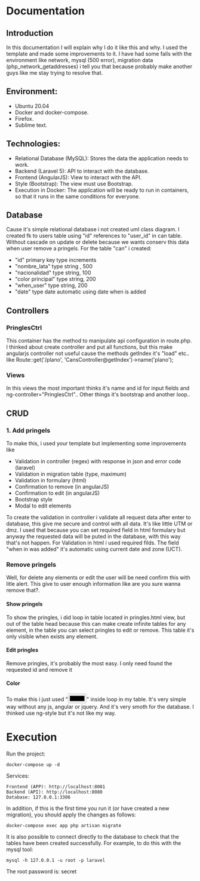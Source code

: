 # Documentation

## Introduction
In this documentation I will explain why I do it like this and why. I used the template and made some improvements to it. I have had some fails with the environment like network, mysql (500 error), migration data (php_network_getaddresses) i tell you that because probably make another guys like me stay trying to resolve that. 

## Environment:
- Ubuntu 20.04
- Docker and docker-compose.
- Firefox.
- Sublime text.

## Technologies:
- Relational Database (MySQL): Stores the data the application needs to work.
- Backend (Laravel 5): API to interact with the database.
- Frontend (AngularJS): View to interact with the API.
- Style (Bootstrap): The view must use Bootstrap.
- Execution in Docker: The application will be ready to run in containers, so that it runs in the same conditions for everyone.


## Database

Cause it's simple relational database i not created uml class diagram. I created fk to users table using "id" references to "user_id" in can table. Without cascade on update or delete because we wants conserv this data when user remove a pringels. For the table "can" i created:
+ "id" primary key type increments
+ "nombre_lata" type string , 500
+ "nacionalidad" type string, 100
+ "color principal" type string, 200
+ "when_user" type string, 200
+ "date" type date automatic using date when is added

## Controllers

### PringlesCtrl

This container has the method to manipulate api configuration in route.php. I thinked about create controller and put all functions, but this make angularjs controller not useful cause the methods getIndex it's "load" etc.. like
Route::get('/plano', 'CansController@getIndex')->name('plano');

### Views

In this views the most important thinks it's name and id for input fields and ng-controller="PringlesCtrl".. Other things it's  bootstrap and another loop..

## CRUD
### 1. Add pringels
To make this, i used your template but implementing some improvements like 
+ Validation in controller (regex) with response in json and error code (laravel)
+ Validation in migration table (type, maximum) 
+ Validation in formulary (html)
+ Confirmation to remove (in angularJS)
+ Confirmation to edit (in angularJS)
+ Bootstrap style
+ Modal to edit elements

To create the validation in controller i validate all request data after enter to database, this give me secure and control with all data. It's like little UTM or dmz. I used that because you can set required field in html formulary but anyway the requested data will be puted in the database, with this way that's not happen. For Validation in html i used required filds. The field "when in was added" it's automatic using current date and zone (UCT).

### Remove pringels

Well, for delete any elements or edit the user will be need confirm this with litle alert. This give to user enough information like are you sure wanna remove that?.

#### Show pringels
To show the pringles, i did loop in table located in pringles.html view, but out of the table head because this can make create infinite tables for any element, in the table you can select pringles to edit or remove. This table it's only visible when exists any element. 

#### Edit pringles

Remove pringles, it's probably the most easy. I only need found the requested id and remove it

#### Color

To make this i just used "<input type="color" value="{{cans.color_principal}}" disabled="">" inside loop in my table. It's very simple way without any js, angular or jquery. And it's very smoth for the database. I thinked use ng-style but it's not like my way.

# Execution
Run the project:

```
docker-compose up -d
```

Services:
```
Frontend (APP): http://localhost:8081
Backend (API): http://localhost:8080
Database: 127.0.0.1:3306
```

In addition, if this is the first time you run it (or have created a new migration), you should apply the changes as follows:
```
docker-compose exec app php artisan migrate
```

It is also possible to connect directly to the database to check that the tables have been created successfully. For example, to do this with the mysql tool:
```
mysql -h 127.0.0.1 -u root -p laravel
```
The root password is: secret
